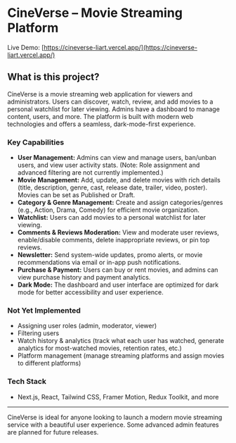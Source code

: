 # CineVerse – Movie Streaming Platform

Live Demo: [https://cineverse-liart.vercel.app/](https://cineverse-liart.vercel.app/)

## What is this project?

CineVerse is a movie streaming web application for viewers and administrators. Users can discover, watch, review, and add movies to a personal watchlist for later viewing. Admins have a dashboard to manage content, users, and more. The platform is built with modern web technologies and offers a seamless, dark-mode-first experience.

### Key Capabilities
- **User Management:** Admins can view and manage users, ban/unban users, and view user activity stats. (Note: Role assignment and advanced filtering are not currently implemented.)
- **Movie Management:** Add, update, and delete movies with rich details (title, description, genre, cast, release date, trailer, video, poster). Movies can be set as Published or Draft.
- **Category & Genre Management:** Create and assign categories/genres (e.g., Action, Drama, Comedy) for efficient movie organization.
- **Watchlist:** Users can add movies to a personal watchlist for later viewing.
- **Comments & Reviews Moderation:** View and moderate user reviews, enable/disable comments, delete inappropriate reviews, or pin top reviews.
- **Newsletter:** Send system-wide updates, promo alerts, or movie recommendations via email or in-app push notifications.
- **Purchase & Payment:** Users can buy or rent movies, and admins can view purchase history and payment analytics.
- **Dark Mode:** The dashboard and user interface are optimized for dark mode for better accessibility and user experience.

### Not Yet Implemented
- Assigning user roles (admin, moderator, viewer)
- Filtering users
- Watch history & analytics (track what each user has watched, generate analytics for most-watched movies, retention rates, etc.)
- Platform management (manage streaming platforms and assign movies to different platforms)

### Tech Stack
- Next.js, React, Tailwind CSS, Framer Motion, Redux Toolkit, and more

---

CineVerse is ideal for anyone looking to launch a modern movie streaming service with a beautiful user experience. Some advanced admin features are planned for future releases.

